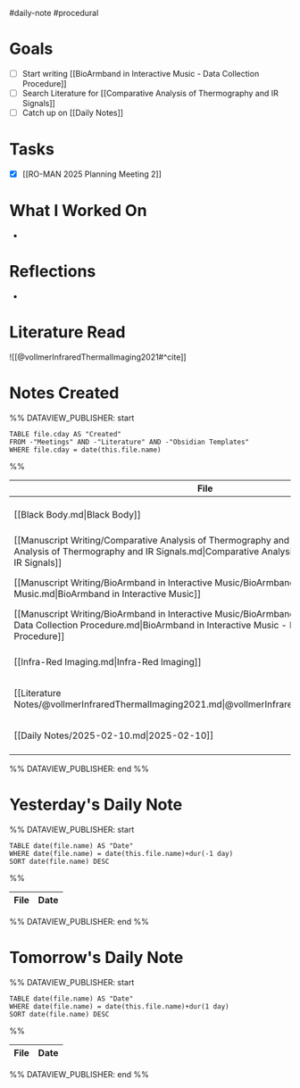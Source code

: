 #daily-note #procedural 

# Goals

- [ ] Start writing [[BioArmband in Interactive Music - Data Collection Procedure]]
- [ ] Search Literature for [[Comparative Analysis of Thermography and IR Signals]]
- [ ] Catch up on [[Daily Notes]]

# Tasks

- [x] [[RO-MAN 2025 Planning Meeting 2]]

# What I Worked On

- 

# Reflections

- 

# Literature Read

![[@vollmerInfraredThermalImaging2021#^cite]]

# Notes Created


%% DATAVIEW_PUBLISHER: start
```dataview
TABLE file.cday AS "Created"
FROM -"Meetings" AND -"Literature" AND -"Obsidian Templates"
WHERE file.cday = date(this.file.name)
```
%%

| File                                                                                                                                                                                   | Created           |
| -------------------------------------------------------------------------------------------------------------------------------------------------------------------------------------- | ----------------- |
| [[Black Body.md\|Black Body]]                                                                                                                                                          | February 10, 2025 |
| [[Manuscript Writing/Comparative Analysis of Thermography and IR Signals/Comparative Analysis of Thermography and IR Signals.md\|Comparative Analysis of Thermography and IR Signals]] | February 10, 2025 |
| [[Manuscript Writing/BioArmband in Interactive Music/BioArmband in Interactive Music.md\|BioArmband in Interactive Music]]                                                             | February 10, 2025 |
| [[Manuscript Writing/BioArmband in Interactive Music/BioArmband in Interactive Music - Data Collection Procedure.md\|BioArmband in Interactive Music - Data Collection Procedure]]     | February 10, 2025 |
| [[Infra-Red Imaging.md\|Infra-Red Imaging]]                                                                                                                                            | February 10, 2025 |
| [[Literature Notes/@vollmerInfraredThermalImaging2021.md\|@vollmerInfraredThermalImaging2021]]                                                                                         | February 10, 2025 |
| [[Daily Notes/2025-02-10.md\|2025-02-10]]                                                                                                                                              | February 10, 2025 |

%% DATAVIEW_PUBLISHER: end %%

# Yesterday's Daily Note

%% DATAVIEW_PUBLISHER: start
```dataview
TABLE date(file.name) AS "Date"
WHERE date(file.name) = date(this.file.name)+dur(-1 day)
SORT date(file.name) DESC
```
%%

| File | Date |
| ---- | ---- |

%% DATAVIEW_PUBLISHER: end %%
# Tomorrow's Daily Note

%% DATAVIEW_PUBLISHER: start
```dataview
TABLE date(file.name) AS "Date"
WHERE date(file.name) = date(this.file.name)+dur(1 day)
SORT date(file.name) DESC
```
%%

| File | Date |
| ---- | ---- |

%% DATAVIEW_PUBLISHER: end %%


